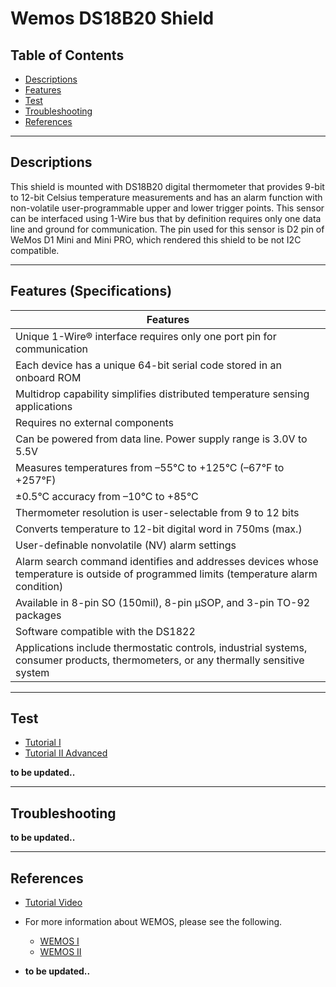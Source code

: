 # Wemos DS18B20 Shield

## Table of Contents

-   [Descriptions](#descriptions)
-   [Features](#features)
-   [Test](#test-code)
-   [Troubleshooting](#troubleshooting)
-   [References](#references)

---

## Descriptions

This shield is mounted with DS18B20 digital thermometer that provides 9-bit to 12-bit Celsius temperature measurements and has an alarm function with non-volatile user-programmable upper and lower trigger points. This sensor can be interfaced using 1-Wire bus that by definition requires only one data line and ground for communication. The pin used for this sensor is D2 pin of WeMos D1 Mini and Mini PRO, which rendered this shield to be not I2C compatible.

---

## Features (Specifications)

| Features                                                                                                                              |
| ------------------------------------------------------------------------------------------------------------------------------------- |
| Unique 1-Wire® interface requires only one port pin for communication                                                                 |
| Each device has a unique 64-bit serial code stored in an onboard ROM                                                                  |
| Multidrop capability simplifies distributed temperature sensing applications                                                          |
| Requires no external components                                                                                                       |
| Can be powered from data line. Power supply range is 3.0V to 5.5V                                                                     |
| Measures temperatures from –55°C to +125°C (–67°F to +257°F)                                                                          |
| ±0.5°C accuracy from –10°C to +85°C                                                                                                   |
| Thermometer resolution is user-selectable from 9 to 12 bits                                                                           |
| Converts temperature to 12-bit digital word in 750ms (max.)                                                                           |
| User-definable nonvolatile (NV) alarm settings                                                                                        |
| Alarm search command identifies and addresses devices whose temperature is outside of programmed limits (temperature alarm condition) |
| Available in 8-pin SO (150mil), 8-pin μSOP, and 3-pin TO-92 packages                                                                  |
| Software compatible with the DS1822                                                                                                   |
| Applications include thermostatic controls, industrial systems, consumer products, thermometers, or any thermally sensitive system    |

---

## Test

-   [Tutorial I](http://www.esp8266learning.com/wemos-mini-compatible-ds18b20-shield.php)
-   [Tutorial II Advanced](http://www.getmicros.net/esp8266-project-ds18b20-temperature-on-an-oled.php)

**to be updated..**

---

## Troubleshooting

**to be updated..**

---

## References

-   [Tutorial Video](https://www.youtube.com/watch?v=iEkGRI8_txE)

-   For more information about WEMOS, please see the following.

    -   [WEMOS I](https://www.youtube.com/watch?v=G73fiaOpUAc)
    -   [WEMOS II](https://www.youtube.com/watch?v=TKN9WmunCQU)

-   **to be updated..**
